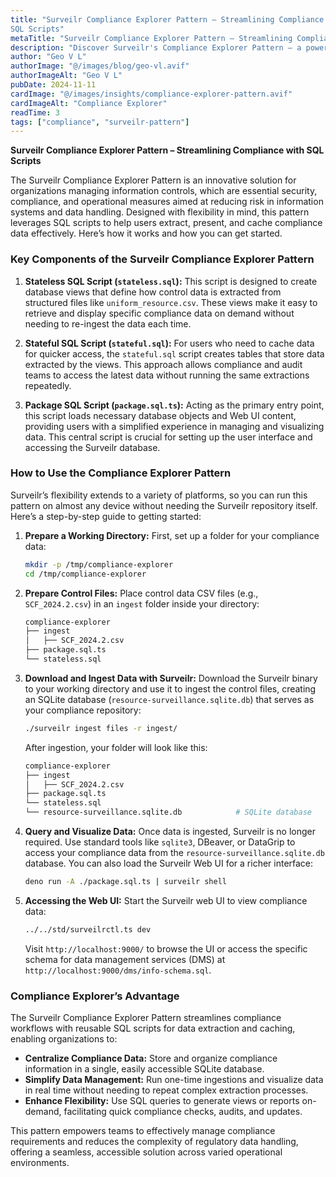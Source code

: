 ```yaml
---
title: "Surveilr Compliance Explorer Pattern – Streamlining Compliance with
SQL Scripts"
metaTitle: "Surveilr Compliance Explorer Pattern – Streamlining Compliance with SQL Scripts"
description: "Discover Surveilr's Compliance Explorer Pattern – a powerful tool for managing compliance data with SQL-based automation. Ideal for organizations looking to centralize compliance evidence, monitor resources, and simplify data analysis across platforms"
author: "Geo V L"
authorImage: "@/images/blog/geo-vl.avif"
authorImageAlt: "Geo V L"
pubDate: 2024-11-11
cardImage: "@/images/insights/compliance-explorer-pattern.avif"
cardImageAlt: "Compliance Explorer"
readTime: 3
tags: ["compliance", "surveilr-pattern"]
---
```


**Surveilr Compliance Explorer Pattern – Streamlining Compliance with SQL
Scripts**

The Surveilr Compliance Explorer Pattern is an innovative solution for
organizations managing information controls, which are essential security,
compliance, and operational measures aimed at reducing risk in information
systems and data handling. Designed with flexibility in mind, this pattern
leverages SQL scripts to help users extract, present, and cache compliance data
effectively. Here’s how it works and how you can get started.

### Key Components of the Surveilr Compliance Explorer Pattern

1. **Stateless SQL Script (`stateless.sql`):** This script is designed to create
   database views that define how control data is extracted from structured
   files like `uniform_resource.csv`. These views make it easy to retrieve and
   display specific compliance data on demand without needing to re-ingest the
   data each time.

2. **Stateful SQL Script (`stateful.sql`):** For users who need to cache data
   for quicker access, the `stateful.sql` script creates tables that store data
   extracted by the views. This approach allows compliance and audit teams to
   access the latest data without running the same extractions repeatedly.

3. **Package SQL Script (`package.sql.ts`):** Acting as the primary entry point,
   this script loads necessary database objects and Web UI content, providing
   users with a simplified experience in managing and visualizing data. This
   central script is crucial for setting up the user interface and accessing the
   Surveilr database.

### How to Use the Compliance Explorer Pattern

Surveilr’s flexibility extends to a variety of platforms, so you can run this
pattern on almost any device without needing the Surveilr repository itself.
Here’s a step-by-step guide to getting started:

1. **Prepare a Working Directory:** First, set up a folder for your compliance
   data:
   ```bash
   mkdir -p /tmp/compliance-explorer
   cd /tmp/compliance-explorer
   ```

2. **Prepare Control Files:** Place control data CSV files (e.g.,
   `SCF_2024.2.csv`) in an `ingest` folder inside your directory:
   ```bash
   compliance-explorer
   ├── ingest
   │   ├── SCF_2024.2.csv
   ├── package.sql.ts
   └── stateless.sql
   ```

3. **Download and Ingest Data with Surveilr:** Download the Surveilr binary to
   your working directory and use it to ingest the control files, creating an
   SQLite database (`resource-surveillance.sqlite.db`) that serves as your
   compliance repository:
   ```bash
   ./surveilr ingest files -r ingest/
   ```

   After ingestion, your folder will look like this:
   ```bash
   compliance-explorer
   ├── ingest
   │   ├── SCF_2024.2.csv
   ├── package.sql.ts
   └── stateless.sql
   └── resource-surveillance.sqlite.db            # SQLite database
   ```

4. **Query and Visualize Data:** Once data is ingested, Surveilr is no longer
   required. Use standard tools like `sqlite3`, DBeaver, or DataGrip to access
   your compliance data from the `resource-surveillance.sqlite.db` database. You
   can also load the Surveilr Web UI for a richer interface:
   ```bash
   deno run -A ./package.sql.ts | surveilr shell
   ```

5. **Accessing the Web UI:** Start the Surveilr web UI to view compliance data:
   ```bash
   ../../std/surveilrctl.ts dev
   ```

   Visit `http://localhost:9000/` to browse the UI or access the specific schema
   for data management services (DMS) at
   `http://localhost:9000/dms/info-schema.sql`.

### Compliance Explorer’s Advantage

The Surveilr Compliance Explorer Pattern streamlines compliance workflows with
reusable SQL scripts for data extraction and caching, enabling organizations to:

- **Centralize Compliance Data:** Store and organize compliance information in a
  single, easily accessible SQLite database.
- **Simplify Data Management:** Run one-time ingestions and visualize data in
  real time without needing to repeat complex extraction processes.
- **Enhance Flexibility:** Use SQL queries to generate views or reports
  on-demand, facilitating quick compliance checks, audits, and updates.

This pattern empowers teams to effectively manage compliance requirements and
reduces the complexity of regulatory data handling, offering a seamless,
accessible solution across varied operational environments.

